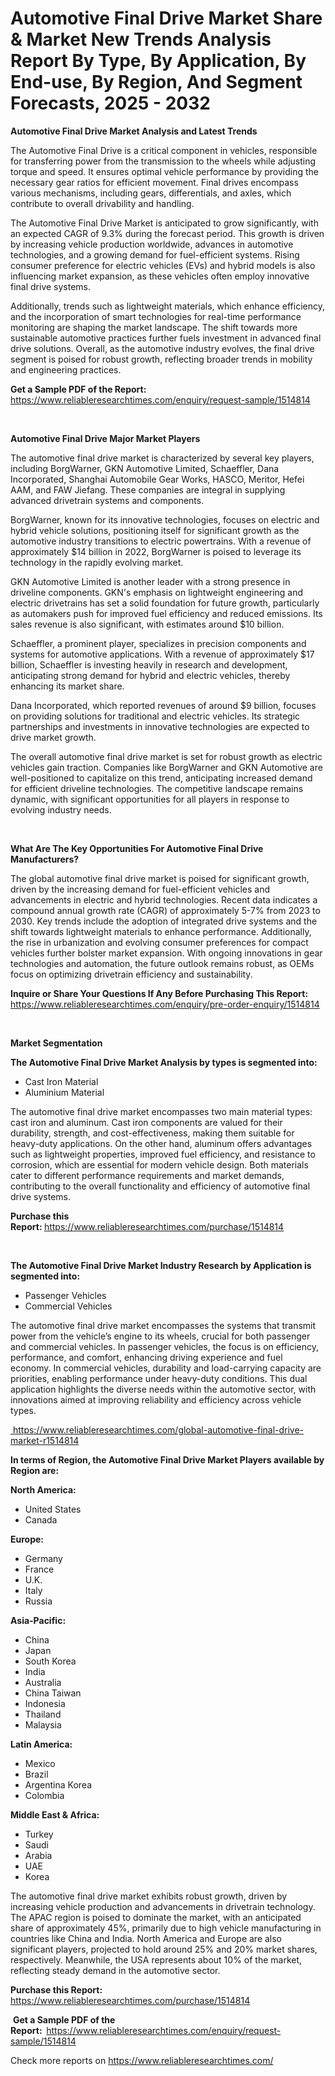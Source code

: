 <p><h1>Automotive Final Drive Market Share & Market New Trends Analysis Report By Type, By Application, By End-use, By Region, And Segment Forecasts, 2025 - 2032</h1></p><p><strong>Automotive Final Drive Market Analysis and Latest Trends</strong></p>
<p><p>The Automotive Final Drive is a critical component in vehicles, responsible for transferring power from the transmission to the wheels while adjusting torque and speed. It ensures optimal vehicle performance by providing the necessary gear ratios for efficient movement. Final drives encompass various mechanisms, including gears, differentials, and axles, which contribute to overall drivability and handling.</p><p>The Automotive Final Drive Market is anticipated to grow significantly, with an expected CAGR of 9.3% during the forecast period. This growth is driven by increasing vehicle production worldwide, advances in automotive technologies, and a growing demand for fuel-efficient systems. Rising consumer preference for electric vehicles (EVs) and hybrid models is also influencing market expansion, as these vehicles often employ innovative final drive systems.</p><p>Additionally, trends such as lightweight materials, which enhance efficiency, and the incorporation of smart technologies for real-time performance monitoring are shaping the market landscape. The shift towards more sustainable automotive practices further fuels investment in advanced final drive solutions. Overall, as the automotive industry evolves, the final drive segment is poised for robust growth, reflecting broader trends in mobility and engineering practices.</p></p>
<p><strong>Get a Sample PDF of the Report:&nbsp;</strong> <a href="https://www.reliableresearchtimes.com/enquiry/request-sample/1514814?utm_campaign=2641&utm_medium=2&utm_source=Github&utm_content=ia&utm_term=29032025&utm_id=automotive-final-drive">https://www.reliableresearchtimes.com/enquiry/request-sample/1514814</a></p>
<p>&nbsp;</p>
<p><strong>Automotive Final Drive Major Market Players</strong></p>
<p><p>The automotive final drive market is characterized by several key players, including BorgWarner, GKN Automotive Limited, Schaeffler, Dana Incorporated, Shanghai Automobile Gear Works, HASCO, Meritor, Hefei AAM, and FAW Jiefang. These companies are integral in supplying advanced drivetrain systems and components.</p><p>BorgWarner, known for its innovative technologies, focuses on electric and hybrid vehicle solutions, positioning itself for significant growth as the automotive industry transitions to electric powertrains. With a revenue of approximately $14 billion in 2022, BorgWarner is poised to leverage its technology in the rapidly evolving market.</p><p>GKN Automotive Limited is another leader with a strong presence in driveline components. GKN's emphasis on lightweight engineering and electric drivetrains has set a solid foundation for future growth, particularly as automakers push for improved fuel efficiency and reduced emissions. Its sales revenue is also significant, with estimates around $10 billion.</p><p>Schaeffler, a prominent player, specializes in precision components and systems for automotive applications. With a revenue of approximately $17 billion, Schaeffler is investing heavily in research and development, anticipating strong demand for hybrid and electric vehicles, thereby enhancing its market share.</p><p>Dana Incorporated, which reported revenues of around $9 billion, focuses on providing solutions for traditional and electric vehicles. Its strategic partnerships and investments in innovative technologies are expected to drive market growth.</p><p>The overall automotive final drive market is set for robust growth as electric vehicles gain traction. Companies like BorgWarner and GKN Automotive are well-positioned to capitalize on this trend, anticipating increased demand for efficient driveline technologies. The competitive landscape remains dynamic, with significant opportunities for all players in response to evolving industry needs.</p></p>
<p>&nbsp;</p>
<p><strong>What Are The Key Opportunities For Automotive Final Drive Manufacturers?</strong></p>
<p><p>The global automotive final drive market is poised for significant growth, driven by the increasing demand for fuel-efficient vehicles and advancements in electric and hybrid technologies. Recent data indicates a compound annual growth rate (CAGR) of approximately 5-7% from 2023 to 2030. Key trends include the adoption of integrated drive systems and the shift towards lightweight materials to enhance performance. Additionally, the rise in urbanization and evolving consumer preferences for compact vehicles further bolster market expansion. With ongoing innovations in gear technologies and automation, the future outlook remains robust, as OEMs focus on optimizing drivetrain efficiency and sustainability.</p></p>
<p><strong>Inquire or Share Your Questions If Any Before Purchasing This Report:</strong> <a href="https://www.reliableresearchtimes.com/enquiry/pre-order-enquiry/1514814?utm_campaign=2641&utm_medium=2&utm_source=Github&utm_content=ia&utm_term=29032025&utm_id=automotive-final-drive">https://www.reliableresearchtimes.com/enquiry/pre-order-enquiry/1514814</a></p>
<p>&nbsp;</p>
<p><strong>Market Segmentation</strong></p>
<p><strong>The Automotive Final Drive Market Analysis by types is segmented into:</strong></p>
<p><ul><li>Cast Iron Material</li><li>Aluminium Material</li></ul></p>
<p><p>The automotive final drive market encompasses two main material types: cast iron and aluminum. Cast iron components are valued for their durability, strength, and cost-effectiveness, making them suitable for heavy-duty applications. On the other hand, aluminum offers advantages such as lightweight properties, improved fuel efficiency, and resistance to corrosion, which are essential for modern vehicle design. Both materials cater to different performance requirements and market demands, contributing to the overall functionality and efficiency of automotive final drive systems.</p></p>
<p><strong>Purchase this Report:&nbsp;</strong><a href="https://www.reliableresearchtimes.com/purchase/1514814?utm_campaign=2641&utm_medium=2&utm_source=Github&utm_content=ia&utm_term=29032025&utm_id=automotive-final-drive">https://www.reliableresearchtimes.com/purchase/1514814</a></p>
<p>&nbsp;</p>
<p><strong>The Automotive Final Drive Market Industry Research by Application is segmented into:</strong></p>
<p><ul><li>Passenger Vehicles</li><li>Commercial Vehicles</li></ul></p>
<p><p>The automotive final drive market encompasses the systems that transmit power from the vehicle’s engine to its wheels, crucial for both passenger and commercial vehicles. In passenger vehicles, the focus is on efficiency, performance, and comfort, enhancing driving experience and fuel economy. In commercial vehicles, durability and load-carrying capacity are priorities, enabling performance under heavy-duty conditions. This dual application highlights the diverse needs within the automotive sector, with innovations aimed at improving reliability and efficiency across vehicle types.</p></p>
<p><a href="https://www.reliableresearchtimes.com/global-automotive-final-drive-market-r1514814?utm_campaign=2641&utm_medium=2&utm_source=Github&utm_content=ia&utm_term=29032025&utm_id=automotive-final-drive">&nbsp;https://www.reliableresearchtimes.com/global-automotive-final-drive-market-r1514814</a></p>
<p><strong>In terms of Region, the Automotive Final Drive Market Players available by Region are:</strong></p>
<p>
    <p> <strong> North America: </strong>
        <ul>
            <li>United States</li>
            <li>Canada</li>
        </ul>
        </p> 
    <p> <strong> Europe: </strong>
        <ul>
            <li>Germany</li>
            <li>France</li>
            <li>U.K.</li>
            <li>Italy</li>
            <li>Russia</li>
        </ul>
        </p> 
    <p> <strong> Asia-Pacific: </strong>
        <ul>
            <li>China</li>
            <li>Japan</li>
            <li>South Korea</li>
            <li>India</li>
            <li>Australia</li>
            <li>China Taiwan</li>
            <li>Indonesia</li>
            <li>Thailand</li>
            <li>Malaysia</li>
        </ul>
        </p> 
    <p> <strong> Latin America: </strong>
        <ul>
            <li>Mexico</li>
            <li>Brazil</li>
            <li>Argentina Korea</li>
            <li>Colombia</li>
        </ul>
        </p> 
    <p> <strong> Middle East & Africa: </strong>
        <ul>
            <li>Turkey</li>
            <li>Saudi</li>
            <li>Arabia</li>
            <li>UAE</li>
            <li>Korea</li>
        </ul>
    </p>
    </p>
<p><p>The automotive final drive market exhibits robust growth, driven by increasing vehicle production and advancements in drivetrain technology. The APAC region is poised to dominate the market, with an anticipated share of approximately 45%, primarily due to high vehicle manufacturing in countries like China and India. North America and Europe are also significant players, projected to hold around 25% and 20% market shares, respectively. Meanwhile, the USA represents about 10% of the market, reflecting steady demand in the automotive sector.</p></p>
<p><strong>Purchase this Report: </strong><a href="https://www.reliableresearchtimes.com/purchase/1514814?utm_campaign=2641&utm_medium=2&utm_source=Github&utm_content=ia&utm_term=29032025&utm_id=automotive-final-drive">https://www.reliableresearchtimes.com/purchase/1514814</a></p>
<p>&nbsp;<strong>Get a Sample PDF of the Report:&nbsp;&nbsp;</strong><a href="https://www.reliableresearchtimes.com/enquiry/request-sample/1514814?utm_campaign=2641&utm_medium=2&utm_source=Github&utm_content=ia&utm_term=29032025&utm_id=automotive-final-drive">https://www.reliableresearchtimes.com/enquiry/request-sample/1514814</a></p>
<p><strong></strong></p>
<p>Check more reports on <a href="https://www.reliableresearchtimes.com/?utm_campaign=2641&utm_medium=2&utm_source=Github&utm_content=ia&utm_term=29032025&utm_id=automotive-final-drive">https://www.reliableresearchtimes.com/</a></p>
